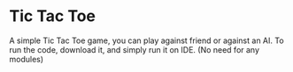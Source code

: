 # Tic Tac Toe
A simple Tic Tac Toe game, you can play against friend or against an AI.
To run the code, download it, and simply run it on IDE. (No need for any modules)
